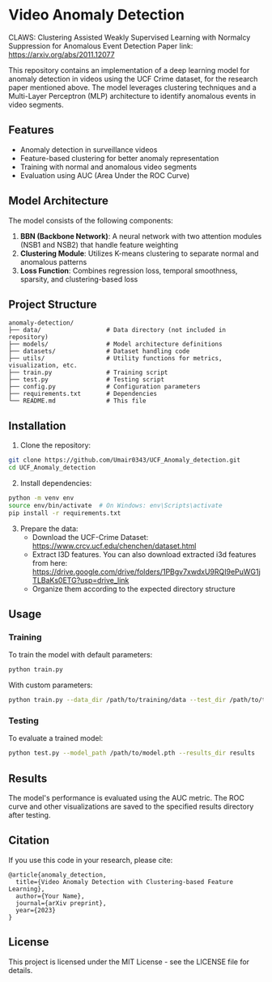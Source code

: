 # Video Anomaly Detection
CLAWS: Clustering Assisted Weakly Supervised Learning with Normalcy Suppression for Anomalous Event Detection
Paper link: https://arxiv.org/abs/2011.12077

This repository contains an implementation of a deep learning model for anomaly detection in videos using the UCF Crime dataset, for the research paper mentioned above. The model leverages clustering techniques and a Multi-Layer Perceptron (MLP) architecture to identify anomalous events in video segments.

## Features

- Anomaly detection in surveillance videos
- Feature-based clustering for better anomaly representation
- Training with normal and anomalous video segments
- Evaluation using AUC (Area Under the ROC Curve)

## Model Architecture

The model consists of the following components:

1. **BBN (Backbone Network)**: A neural network with two attention modules (NSB1 and NSB2) that handle feature weighting
2. **Clustering Module**: Utilizes K-means clustering to separate normal and anomalous patterns
3. **Loss Function**: Combines regression loss, temporal smoothness, sparsity, and clustering-based loss

## Project Structure

```
anomaly-detection/
├── data/                  # Data directory (not included in repository)
├── models/                # Model architecture definitions
├── datasets/              # Dataset handling code
├── utils/                 # Utility functions for metrics, visualization, etc.
├── train.py               # Training script
├── test.py                # Testing script
├── config.py              # Configuration parameters
├── requirements.txt       # Dependencies
└── README.md              # This file
```

## Installation

1. Clone the repository:
```bash
git clone https://github.com/Umair0343/UCF_Anomaly_detection.git
cd UCF_Anomaly_detection
```

2. Install dependencies:
```bash
python -m venv env
source env/bin/activate  # On Windows: env\Scripts\activate
pip install -r requirements.txt
```

3. Prepare the data:
   - Download the UCF-Crime Dataset: https://www.crcv.ucf.edu/chenchen/dataset.html
   - Extract I3D features. You can also download extracted i3d features from here: https://drive.google.com/drive/folders/1PBgv7xwdxU9RQI9ePuWG1jTLBaKs0ETG?usp=drive_link
   - Organize them according to the expected directory structure

## Usage

### Training

To train the model with default parameters:

```bash
python train.py
```

With custom parameters:

```bash
python train.py --data_dir /path/to/training/data --test_dir /path/to/test/data --epochs 10 --lr 0.0005
```

### Testing

To evaluate a trained model:

```bash
python test.py --model_path /path/to/model.pth --results_dir results
```

## Results

The model's performance is evaluated using the AUC metric. The ROC curve and other visualizations are saved to the specified results directory after testing.

## Citation

If you use this code in your research, please cite:

```
@article{anomaly_detection,
  title={Video Anomaly Detection with Clustering-based Feature Learning},
  author={Your Name},
  journal={arXiv preprint},
  year={2023}
}
```

## License

This project is licensed under the MIT License - see the LICENSE file for details.
